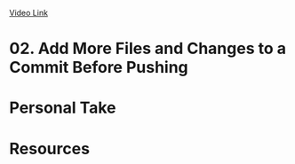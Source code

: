[Video Link](https://egghead.io/lessons/git-add-more-files-and-changes-to-a-commit-before-pushing)

# 02. Add More Files and Changes to a Commit Before Pushing

# Personal Take

# Resources
